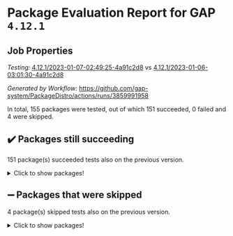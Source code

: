 # Package Evaluation Report for GAP `4.12.1`

## Job Properties

*Testing:* [4.12.1/2023-01-07-02:49:25-4a91c2d8](https://github.com/gap-system/PackageDistro/blob/data/reports/4.12.1/2023-01-07-02:49:25-4a91c2d8) vs [4.12.1/2023-01-06-03:01:30-4a91c2d8](https://github.com/gap-system/PackageDistro/blob/data/reports/4.12.1/2023-01-06-03:01:30-4a91c2d8)

*Generated by Workflow:* https://github.com/gap-system/PackageDistro/actions/runs/3859991958

In total, 155 packages were tested, out of which 151 succeeded, 0 failed and 4 were skipped.

## :heavy_check_mark: Packages still succeeding

151 package(s) succeeded tests also on the previous version.
<details><summary>Click to show packages!</summary>

- 4ti2interface 2022.09-01 [(success)](https://github.com/gap-system/PackageDistro/actions/runs/3859991958/jobs/6580125621)
- ace 5.6.2 [(success)](https://github.com/gap-system/PackageDistro/actions/runs/3859991958/jobs/6580125685)
- aclib 1.3.2 [(success)](https://github.com/gap-system/PackageDistro/actions/runs/3859991958/jobs/6580125746)
- agt 0.3.1 [(success)](https://github.com/gap-system/PackageDistro/actions/runs/3859991958/jobs/6580125804)
- alnuth 3.2.1 [(success)](https://github.com/gap-system/PackageDistro/actions/runs/3859991958/jobs/6580125858)
- anupq 3.3.0 [(success)](https://github.com/gap-system/PackageDistro/actions/runs/3859991958/jobs/6580125912)
- atlasrep 2.1.6 [(success)](https://github.com/gap-system/PackageDistro/actions/runs/3859991958/jobs/6580125967)
- autodoc 2022.10.20 [(success)](https://github.com/gap-system/PackageDistro/actions/runs/3859991958/jobs/6580126017)
- automata 1.15 [(success)](https://github.com/gap-system/PackageDistro/actions/runs/3859991958/jobs/6580126068)
- automgrp 1.3.2 [(success)](https://github.com/gap-system/PackageDistro/actions/runs/3859991958/jobs/6580126124)
- autpgrp 1.11 [(success)](https://github.com/gap-system/PackageDistro/actions/runs/3859991958/jobs/6580126181)
- cap 2022.12-15 [(success)](https://github.com/gap-system/PackageDistro/actions/runs/3859991958/jobs/6580126236)
- caratinterface 2.3.4 [(success)](https://github.com/gap-system/PackageDistro/actions/runs/3859991958/jobs/6580126289)
- cddinterface 2022.11.01 [(success)](https://github.com/gap-system/PackageDistro/actions/runs/3859991958/jobs/6580126333)
- circle 1.6.5 [(success)](https://github.com/gap-system/PackageDistro/actions/runs/3859991958/jobs/6580126395)
- classicpres 1.22 [(success)](https://github.com/gap-system/PackageDistro/actions/runs/3859991958/jobs/6580126450)
- cohomolo 1.6.11 [(success)](https://github.com/gap-system/PackageDistro/actions/runs/3859991958/jobs/6580126501)
- congruence 1.2.4 [(success)](https://github.com/gap-system/PackageDistro/actions/runs/3859991958/jobs/6580126552)
- corelg 1.56 [(success)](https://github.com/gap-system/PackageDistro/actions/runs/3859991958/jobs/6580126618)
- crime 1.6 [(success)](https://github.com/gap-system/PackageDistro/actions/runs/3859991958/jobs/6580126668)
- crisp 1.4.6 [(success)](https://github.com/gap-system/PackageDistro/actions/runs/3859991958/jobs/6580126723)
- crypting 0.10.4 [(success)](https://github.com/gap-system/PackageDistro/actions/runs/3859991958/jobs/6580126775)
- cryst 4.1.25 [(success)](https://github.com/gap-system/PackageDistro/actions/runs/3859991958/jobs/6580126830)
- crystcat 1.1.10 [(success)](https://github.com/gap-system/PackageDistro/actions/runs/3859991958/jobs/6580126897)
- ctbllib 1.3.4 [(success)](https://github.com/gap-system/PackageDistro/actions/runs/3859991958/jobs/6580126956)
- cubefree 1.19 [(success)](https://github.com/gap-system/PackageDistro/actions/runs/3859991958/jobs/6580127022)
- curlinterface 2.3.1 [(success)](https://github.com/gap-system/PackageDistro/actions/runs/3859991958/jobs/6580127078)
- cvec 2.7.6 [(success)](https://github.com/gap-system/PackageDistro/actions/runs/3859991958/jobs/6580127135)
- datastructures 0.3.0 [(success)](https://github.com/gap-system/PackageDistro/actions/runs/3859991958/jobs/6580127177)
- deepthought 1.0.6 [(success)](https://github.com/gap-system/PackageDistro/actions/runs/3859991958/jobs/6580127216)
- design 1.7 [(success)](https://github.com/gap-system/PackageDistro/actions/runs/3859991958/jobs/6580127257)
- difsets 2.3.1 [(success)](https://github.com/gap-system/PackageDistro/actions/runs/3859991958/jobs/6580127301)
- digraphs 1.6.1 [(success)](https://github.com/gap-system/PackageDistro/actions/runs/3859991958/jobs/6580127342)
- edim 1.3.6 [(success)](https://github.com/gap-system/PackageDistro/actions/runs/3859991958/jobs/6580127383)
- example 4.3.3 [(success)](https://github.com/gap-system/PackageDistro/actions/runs/3859991958/jobs/6580127416)
- examplesforhomalg 2022.11-01 [(success)](https://github.com/gap-system/PackageDistro/actions/runs/3859991958/jobs/6580127459)
- factint 1.6.3 [(success)](https://github.com/gap-system/PackageDistro/actions/runs/3859991958/jobs/6580127496)
- ferret 1.0.9 [(success)](https://github.com/gap-system/PackageDistro/actions/runs/3859991958/jobs/6580127526)
- fga 1.4.0 [(success)](https://github.com/gap-system/PackageDistro/actions/runs/3859991958/jobs/6580127564)
- fining 1.5.4 [(success)](https://github.com/gap-system/PackageDistro/actions/runs/3859991958/jobs/6580127599)
- float 1.0.3 [(success)](https://github.com/gap-system/PackageDistro/actions/runs/3859991958/jobs/6580127637)
- format 1.4.3 [(success)](https://github.com/gap-system/PackageDistro/actions/runs/3859991958/jobs/6580127683)
- forms 1.2.9 [(success)](https://github.com/gap-system/PackageDistro/actions/runs/3859991958/jobs/6580127722)
- fplsa 1.2.6 [(success)](https://github.com/gap-system/PackageDistro/actions/runs/3859991958/jobs/6580127761)
- fr 2.4.12 [(success)](https://github.com/gap-system/PackageDistro/actions/runs/3859991958/jobs/6580127812)
- francy 1.2.5 [(success)](https://github.com/gap-system/PackageDistro/actions/runs/3859991958/jobs/6580127867)
- fwtree 1.3 [(success)](https://github.com/gap-system/PackageDistro/actions/runs/3859991958/jobs/6580127924)
- gapdoc 1.6.6 [(success)](https://github.com/gap-system/PackageDistro/actions/runs/3859991958/jobs/6580127975)
- gauss 2022.12-01 [(success)](https://github.com/gap-system/PackageDistro/actions/runs/3859991958/jobs/6580128026)
- gaussforhomalg 2022.08-03 [(success)](https://github.com/gap-system/PackageDistro/actions/runs/3859991958/jobs/6580128061)
- gbnp 1.0.5 [(success)](https://github.com/gap-system/PackageDistro/actions/runs/3859991958/jobs/6580128109)
- generalizedmorphismsforcap 2022.12-01 [(success)](https://github.com/gap-system/PackageDistro/actions/runs/3859991958/jobs/6580128161)
- genss 1.6.8 [(success)](https://github.com/gap-system/PackageDistro/actions/runs/3859991958/jobs/6580128214)
- gradedmodules 2022.09-02 [(success)](https://github.com/gap-system/PackageDistro/actions/runs/3859991958/jobs/6580128270)
- gradedringforhomalg 2022.11-01 [(success)](https://github.com/gap-system/PackageDistro/actions/runs/3859991958/jobs/6580128322)
- grape 4.9.0 [(success)](https://github.com/gap-system/PackageDistro/actions/runs/3859991958/jobs/6580128371)
- groupoids 1.71 [(success)](https://github.com/gap-system/PackageDistro/actions/runs/3859991958/jobs/6580128429)
- grpconst 2.6.3 [(success)](https://github.com/gap-system/PackageDistro/actions/runs/3859991958/jobs/6580128489)
- guarana 0.96.3 [(success)](https://github.com/gap-system/PackageDistro/actions/runs/3859991958/jobs/6580128540)
- guava 3.18 [(success)](https://github.com/gap-system/PackageDistro/actions/runs/3859991958/jobs/6580128602)
- hap 1.48 [(success)](https://github.com/gap-system/PackageDistro/actions/runs/3859991958/jobs/6580128653)
- hapcryst 0.1.15 [(success)](https://github.com/gap-system/PackageDistro/actions/runs/3859991958/jobs/6580128702)
- hecke 1.5.3 [(success)](https://github.com/gap-system/PackageDistro/actions/runs/3859991958/jobs/6580128763)
- help 3.5 [(success)](https://github.com/gap-system/PackageDistro/actions/runs/3859991958/jobs/6580128820)
- homalg 2022.12-02 [(success)](https://github.com/gap-system/PackageDistro/actions/runs/3859991958/jobs/6580128876)
- homalgtocas 2022.11-02 [(success)](https://github.com/gap-system/PackageDistro/actions/runs/3859991958/jobs/6580128922)
- idrel 2.44 [(success)](https://github.com/gap-system/PackageDistro/actions/runs/3859991958/jobs/6580128969)
- images 1.3.1 [(success)](https://github.com/gap-system/PackageDistro/actions/runs/3859991958/jobs/6580129018)
- intpic 0.3.0 [(success)](https://github.com/gap-system/PackageDistro/actions/runs/3859991958/jobs/6580129076)
- io 4.8.0 [(success)](https://github.com/gap-system/PackageDistro/actions/runs/3859991958/jobs/6580129124)
- io_forhomalg 2022.11-01 [(success)](https://github.com/gap-system/PackageDistro/actions/runs/3859991958/jobs/6580129188)
- irredsol 1.4.4 [(success)](https://github.com/gap-system/PackageDistro/actions/runs/3859991958/jobs/6580129238)
- json 2.1.1 [(success)](https://github.com/gap-system/PackageDistro/actions/runs/3859991958/jobs/6580129300)
- jupyterkernel 1.4.1 [(success)](https://github.com/gap-system/PackageDistro/actions/runs/3859991958/jobs/6580129359)
- jupyterviz 1.5.6 [(success)](https://github.com/gap-system/PackageDistro/actions/runs/3859991958/jobs/6580129425)
- kan 1.34 [(success)](https://github.com/gap-system/PackageDistro/actions/runs/3859991958/jobs/6580129515)
- kbmag 1.5.11 [(success)](https://github.com/gap-system/PackageDistro/actions/runs/3859991958/jobs/6580129574)
- laguna 3.9.5 [(success)](https://github.com/gap-system/PackageDistro/actions/runs/3859991958/jobs/6580129645)
- liealgdb 2.2.1 [(success)](https://github.com/gap-system/PackageDistro/actions/runs/3859991958/jobs/6580129700)
- liepring 2.8 [(success)](https://github.com/gap-system/PackageDistro/actions/runs/3859991958/jobs/6580129779)
- liering 2.4.2 [(success)](https://github.com/gap-system/PackageDistro/actions/runs/3859991958/jobs/6580129849)
- linearalgebraforcap 2022.12-04 [(success)](https://github.com/gap-system/PackageDistro/actions/runs/3859991958/jobs/6580129916)
- localizeringforhomalg 2022.11-01 [(success)](https://github.com/gap-system/PackageDistro/actions/runs/3859991958/jobs/6580130019)
- loops 3.4.3 [(success)](https://github.com/gap-system/PackageDistro/actions/runs/3859991958/jobs/6580130087)
- lpres 1.0.3 [(success)](https://github.com/gap-system/PackageDistro/actions/runs/3859991958/jobs/6580130135)
- majoranaalgebras 1.5.1 [(success)](https://github.com/gap-system/PackageDistro/actions/runs/3859991958/jobs/6580130202)
- mapclass 1.4.6 [(success)](https://github.com/gap-system/PackageDistro/actions/runs/3859991958/jobs/6580130264)
- matgrp 0.70 [(success)](https://github.com/gap-system/PackageDistro/actions/runs/3859991958/jobs/6580130321)
- matricesforhomalg 2022.12-01 [(success)](https://github.com/gap-system/PackageDistro/actions/runs/3859991958/jobs/6580130380)
- modisom 2.5.3 [(success)](https://github.com/gap-system/PackageDistro/actions/runs/3859991958/jobs/6580130433)
- modulepresentationsforcap 2022.12-01 [(success)](https://github.com/gap-system/PackageDistro/actions/runs/3859991958/jobs/6580130493)
- modules 2022.11-01 [(success)](https://github.com/gap-system/PackageDistro/actions/runs/3859991958/jobs/6580130535)
- monoidalcategories 2022.12-01 [(success)](https://github.com/gap-system/PackageDistro/actions/runs/3859991958/jobs/6580130597)
- nconvex 2022.09-01 [(success)](https://github.com/gap-system/PackageDistro/actions/runs/3859991958/jobs/6580130639)
- nilmat 1.4.2 [(success)](https://github.com/gap-system/PackageDistro/actions/runs/3859991958/jobs/6580130689)
- nock 1.5 [(success)](https://github.com/gap-system/PackageDistro/actions/runs/3859991958/jobs/6580130735)
- normalizinterface 1.3.5 [(success)](https://github.com/gap-system/PackageDistro/actions/runs/3859991958/jobs/6580130785)
- nq 2.5.9 [(success)](https://github.com/gap-system/PackageDistro/actions/runs/3859991958/jobs/6580130836)
- numericalsgps 1.3.1 [(success)](https://github.com/gap-system/PackageDistro/actions/runs/3859991958/jobs/6580130906)
- openmath 11.5.2 [(success)](https://github.com/gap-system/PackageDistro/actions/runs/3859991958/jobs/6580130958)
- orb 4.9.0 [(success)](https://github.com/gap-system/PackageDistro/actions/runs/3859991958/jobs/6580131019)
- packagemanager 1.3.2 [(success)](https://github.com/gap-system/PackageDistro/actions/runs/3859991958/jobs/6580131070)
- patternclass 2.4.3 [(success)](https://github.com/gap-system/PackageDistro/actions/runs/3859991958/jobs/6580131115)
- permut 2.0.4 [(success)](https://github.com/gap-system/PackageDistro/actions/runs/3859991958/jobs/6580131164)
- polenta 1.3.10 [(success)](https://github.com/gap-system/PackageDistro/actions/runs/3859991958/jobs/6580131221)
- polymaking 0.8.6 [(success)](https://github.com/gap-system/PackageDistro/actions/runs/3859991958/jobs/6580131277)
- primgrp 3.4.3 [(success)](https://github.com/gap-system/PackageDistro/actions/runs/3859991958/jobs/6580131340)
- profiling 2.5.2 [(success)](https://github.com/gap-system/PackageDistro/actions/runs/3859991958/jobs/6580131391)
- qpa 1.34 [(success)](https://github.com/gap-system/PackageDistro/actions/runs/3859991958/jobs/6580131447)
- quagroup 1.8.3 [(success)](https://github.com/gap-system/PackageDistro/actions/runs/3859991958/jobs/6580131497)
- radiroot 2.9 [(success)](https://github.com/gap-system/PackageDistro/actions/runs/3859991958/jobs/6580131546)
- rcwa 4.7.1 [(success)](https://github.com/gap-system/PackageDistro/actions/runs/3859991958/jobs/6580131600)
- rds 1.8 [(success)](https://github.com/gap-system/PackageDistro/actions/runs/3859991958/jobs/6580131645)
- recog 1.4.2 [(success)](https://github.com/gap-system/PackageDistro/actions/runs/3859991958/jobs/6580131694)
- repndecomp 1.3.0 [(success)](https://github.com/gap-system/PackageDistro/actions/runs/3859991958/jobs/6580131745)
- repsn 3.1.0 [(success)](https://github.com/gap-system/PackageDistro/actions/runs/3859991958/jobs/6580131800)
- resclasses 4.7.3 [(success)](https://github.com/gap-system/PackageDistro/actions/runs/3859991958/jobs/6580131864)
- ringsforhomalg 2022.11-01 [(success)](https://github.com/gap-system/PackageDistro/actions/runs/3859991958/jobs/6580131933)
- sco 2022.09-01 [(success)](https://github.com/gap-system/PackageDistro/actions/runs/3859991958/jobs/6580131977)
- scscp 2.4.0 [(success)](https://github.com/gap-system/PackageDistro/actions/runs/3859991958/jobs/6580132038)
- semigroups 5.2.0 [(success)](https://github.com/gap-system/PackageDistro/actions/runs/3859991958/jobs/6580132096)
- sglppow 2.3 [(success)](https://github.com/gap-system/PackageDistro/actions/runs/3859991958/jobs/6580132163)
- sgpviz 0.999.5 [(success)](https://github.com/gap-system/PackageDistro/actions/runs/3859991958/jobs/6580132219)
- simpcomp 2.1.14 [(success)](https://github.com/gap-system/PackageDistro/actions/runs/3859991958/jobs/6580132281)
- singular 2022.09.23 [(success)](https://github.com/gap-system/PackageDistro/actions/runs/3859991958/jobs/6580132362)
- sl2reps 1.1 [(success)](https://github.com/gap-system/PackageDistro/actions/runs/3859991958/jobs/6580132418)
- sla 1.5.3 [(success)](https://github.com/gap-system/PackageDistro/actions/runs/3859991958/jobs/6580132463)
- smallgrp 1.5.1 [(success)](https://github.com/gap-system/PackageDistro/actions/runs/3859991958/jobs/6580132515)
- smallsemi 0.6.13 [(success)](https://github.com/gap-system/PackageDistro/actions/runs/3859991958/jobs/6580132565)
- sonata 2.9.6 [(success)](https://github.com/gap-system/PackageDistro/actions/runs/3859991958/jobs/6580132618)
- sophus 1.27 [(success)](https://github.com/gap-system/PackageDistro/actions/runs/3859991958/jobs/6580132684)
- spinsym 1.5.2 [(success)](https://github.com/gap-system/PackageDistro/actions/runs/3859991958/jobs/6580132724)
- standardff 0.9.4 [(success)](https://github.com/gap-system/PackageDistro/actions/runs/3859991958/jobs/6580132783)
- symbcompcc 1.3.2 [(success)](https://github.com/gap-system/PackageDistro/actions/runs/3859991958/jobs/6580132835)
- thelma 1.3 [(success)](https://github.com/gap-system/PackageDistro/actions/runs/3859991958/jobs/6580132890)
- tomlib 1.2.9 [(success)](https://github.com/gap-system/PackageDistro/actions/runs/3859991958/jobs/6580132934)
- toolsforhomalg 2022.12-01 [(success)](https://github.com/gap-system/PackageDistro/actions/runs/3859991958/jobs/6580132986)
- toric 1.9.5 [(success)](https://github.com/gap-system/PackageDistro/actions/runs/3859991958/jobs/6580133036)
- toricvarieties 2022.07.13 [(success)](https://github.com/gap-system/PackageDistro/actions/runs/3859991958/jobs/6580133084)
- transgrp 3.6.3 [(success)](https://github.com/gap-system/PackageDistro/actions/runs/3859991958/jobs/6580133149)
- ugaly 4.0.3 [(success)](https://github.com/gap-system/PackageDistro/actions/runs/3859991958/jobs/6580133240)
- unipot 1.5 [(success)](https://github.com/gap-system/PackageDistro/actions/runs/3859991958/jobs/6580133291)
- unitlib 4.1.0 [(success)](https://github.com/gap-system/PackageDistro/actions/runs/3859991958/jobs/6580133373)
- utils 0.81 [(success)](https://github.com/gap-system/PackageDistro/actions/runs/3859991958/jobs/6580133429)
- uuid 0.7 [(success)](https://github.com/gap-system/PackageDistro/actions/runs/3859991958/jobs/6580133471)
- walrus 0.9991 [(success)](https://github.com/gap-system/PackageDistro/actions/runs/3859991958/jobs/6580133510)
- wedderga 4.10.2 [(success)](https://github.com/gap-system/PackageDistro/actions/runs/3859991958/jobs/6580133545)
- xmod 2.88 [(success)](https://github.com/gap-system/PackageDistro/actions/runs/3859991958/jobs/6580133579)
- xmodalg 1.23 [(success)](https://github.com/gap-system/PackageDistro/actions/runs/3859991958/jobs/6580133637)
- yangbaxter 0.10.2 [(success)](https://github.com/gap-system/PackageDistro/actions/runs/3859991958/jobs/6580133678)
- zeromqinterface 0.14 [(success)](https://github.com/gap-system/PackageDistro/actions/runs/3859991958/jobs/6580133724)
</details>

## :heavy_minus_sign: Packages that were skipped

4 package(s) skipped tests also on the previous version.
<details><summary>Click to show packages!</summary>

- browse 1.8.19 [(skipped)](https://github.com/gap-system/PackageDistro/actions/runs/3859991958/jobs/6580006247)
- itc 1.5.1 [(skipped)](https://github.com/gap-system/PackageDistro/actions/runs/3859991958/jobs/6580006247)
- polycyclic 2.16 [(skipped)](https://github.com/gap-system/PackageDistro/actions/runs/3859991958/jobs/6580006247)
- xgap 4.31 [(skipped)](https://github.com/gap-system/PackageDistro/actions/runs/3859991958/jobs/6580006247)
</details>

